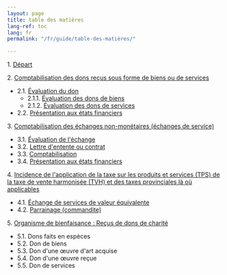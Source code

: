 ```yaml
---
layout: page
title: table des matières
lang-ref: toc
lang: fr
permalink: "/fr/guide/table-des-matières/"

---
```

1\. [Départ]({{site.baseurl}}/fr/guide/1-départ/)

2\. [Comptabilisation des dons reçus sous forme de biens ou de services]({{site.baseurl}}/fr/guide/2-règles-à-suivre/)
<ul class="textlist">
  <li>2.1. <a href="{{site.baseurl}}/fr/guide/2_1-évaluation-du-don/" title="Évaluation du don">Évaluation du don</a>
    <ul class="textlist">
      <li>2.1.1. <a href="{{site.baseurl}}/fr/guide/2_1_1-dons-de-biens/" title="Évaluation des dons de biens">Évaluation des dons de biens</a></li>
      <li>2.1.2. <a href="{{site.baseurl}}/fr/guide/2_1_2-dons-de-services/" title="Évaluation des dons de services">Évaluation des dons de services</a></li>
    </ul>
  </li>
  <li>2.2. <a href="{{site.baseurl}}/fr/guide/2_2-présentation-états-financiers/" title="Présentation aux états financiers">Présentation aux états financiers</a></li>
</ul>

3\. [Comptabilisation des échanges non-monétaires (échanges de service)]({{site.baseurl}}/fr/guide/3-comptabilisation-échanges-non-monétaire/)
<ul class="textlist">
  <li>3.1. <a href="{{site.baseurl}}/fr/guide/3_1-évaluation-échange/" title="Évaluation de l'échange">Évaluation de l'échange</a></li>
  <li>3.2. <a href="{{site.baseurl}}/fr/guide/3_2-lettre-entente-contrat/" title="Lettre d'entente ou contrat">Lettre d'entente ou contrat</a></li>
  <li>3.3. <a href="{{site.baseurl}}/fr/guide/3_3-comptabilisation/" title="Comptabilisation">Comptabilisation</a></li>
  <li>3.4. <a href="{{site.baseurl}}/fr/guide/3_4-présentation-états-financiers/" title="Présentation aux états financiers">Présentation aux états financiers</a></li>
</ul>

4\. [Incidence de l'application de la taxe sur les produits et services (TPS) de la taxe de vente harmonisée (TVH) et des taxes provinciales là où applicables]({{site.baseurl}}/fr/guide/4_incidence-taxe/)
<ul class="textlist">
  <li>4.1. <a href="{{site.baseurl}}/fr/guide/4_1-échange-valeur-équivalente/" title="Échange de services de valeur équivalente">Échange de services de valeur équivalente</a></li>
  <li>4.2. <a href="{{site.baseurl}}/fr/guide/4_2-parrainage-commandite/" title="Parrainage (commandite)">Parrainage (commandite)</a></li>
</ul>

5\. [Organisme de bienfaisance : Reçus de dons de charité]({{site.baseurl}}/fr/guide/5-reçus-dons-de-charité/)
<ul class="textlist">
  <li>5.1. Dons faits en espèces</li>
  <li>5.2. Don de biens</li>
  <li>5.3. Don d'une œuvre d'art acquise</li>
  <li>5.4. Don d'une œuvre reçue</li>
  <li>5.5. Don de services</li>
</ul>